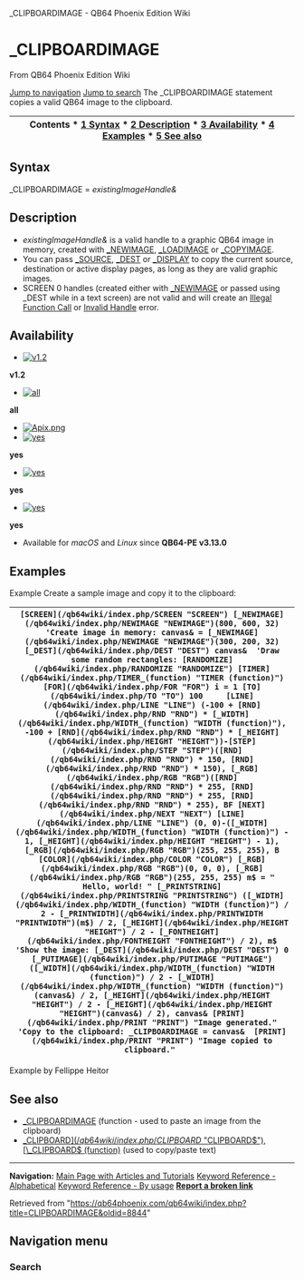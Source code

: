 


\_CLIPBOARDIMAGE - QB64 Phoenix Edition Wiki








# \_CLIPBOARDIMAGE



From QB64 Phoenix Edition Wiki



[Jump to navigation](#mw-head)
[Jump to search](#searchInput)
The \_CLIPBOARDIMAGE statement copies a valid QB64 image to the clipboard.


  






| Contents * [1 Syntax](#Syntax) * [2 Description](#Description) * [3 Availability](#Availability) * [4 Examples](#Examples) * [5 See also](#See_also) |
| --- |


## Syntax


\_CLIPBOARDIMAGE = *existingImageHandle&*
  




## Description


* *existingImageHandle&* is a valid handle to a graphic QB64 image in memory, created with [\_NEWIMAGE](/qb64wiki/index.php/NEWIMAGE "NEWIMAGE"), [\_LOADIMAGE](/qb64wiki/index.php/LOADIMAGE "LOADIMAGE") or [\_COPYIMAGE](/qb64wiki/index.php/COPYIMAGE "COPYIMAGE").
* You can pass [\_SOURCE](/qb64wiki/index.php/SOURCE "SOURCE"), [\_DEST](/qb64wiki/index.php/DEST "DEST") or [\_DISPLAY](/qb64wiki/index.php/DISPLAY "DISPLAY") to copy the current source, destination or active display pages, as long as they are valid graphic images.
* SCREEN 0 handles (created either with [\_NEWIMAGE](/qb64wiki/index.php/NEWIMAGE "NEWIMAGE") or passed using \_DEST while in a text screen) are not valid and will create an [Illegal Function Call](/qb64wiki/index.php/ERROR_Codes "ERROR Codes") or [Invalid Handle](/qb64wiki/index.php/ERROR_Codes "ERROR Codes") error.


  




## Availability


* [![v1.2](/qb64wiki/images/9/91/Qb64.png)](/qb64wiki/index.php/File:Qb64.png "v1.2")

**v1.2**
* [![all](/qb64wiki/images/0/07/Qbpe.png)](/qb64wiki/index.php/File:Qbpe.png "all")

**all**
* [![Apix.png](/qb64wiki/images/5/5f/Apix.png)](/qb64wiki/index.php/File:Apix.png)
* [![yes](/qb64wiki/images/2/29/Win.png)](/qb64wiki/index.php/File:Win.png "yes")

**yes**
* [![yes](/qb64wiki/images/7/7a/Lnx.png)](/qb64wiki/index.php/File:Lnx.png "yes")

**yes**
* [![yes](/qb64wiki/images/2/22/Osx.png)](/qb64wiki/index.php/File:Osx.png "yes")

**yes**


* Available for *macOS* and *Linux* since **QB64-PE v3.13.0**


  




## Examples


Example
Create a sample image and copy it to the clipboard:


| ``` [SCREEN](/qb64wiki/index.php/SCREEN "SCREEN") [_NEWIMAGE](/qb64wiki/index.php/NEWIMAGE "NEWIMAGE")(800, 600, 32)  'Create image in memory: canvas& = [_NEWIMAGE](/qb64wiki/index.php/NEWIMAGE "NEWIMAGE")(300, 200, 32) [_DEST](/qb64wiki/index.php/DEST "DEST") canvas&  'Draw some random rectangles: [RANDOMIZE](/qb64wiki/index.php/RANDOMIZE "RANDOMIZE") [TIMER](/qb64wiki/index.php/TIMER_(function) "TIMER (function)") [FOR](/qb64wiki/index.php/FOR "FOR") i = 1 [TO](/qb64wiki/index.php/TO "TO") 100     [LINE](/qb64wiki/index.php/LINE "LINE") (-100 + [RND](/qb64wiki/index.php/RND "RND") * [_WIDTH](/qb64wiki/index.php/WIDTH_(function) "WIDTH (function)"), -100 + [RND](/qb64wiki/index.php/RND "RND") * [_HEIGHT](/qb64wiki/index.php/HEIGHT "HEIGHT"))-[STEP](/qb64wiki/index.php/STEP "STEP")([RND](/qb64wiki/index.php/RND "RND") * 150, [RND](/qb64wiki/index.php/RND "RND") * 150), [_RGB](/qb64wiki/index.php/RGB "RGB")([RND](/qb64wiki/index.php/RND "RND") * 255, [RND](/qb64wiki/index.php/RND "RND") * 255, [RND](/qb64wiki/index.php/RND "RND") * 255), BF [NEXT](/qb64wiki/index.php/NEXT "NEXT") [LINE](/qb64wiki/index.php/LINE "LINE") (0, 0)-([_WIDTH](/qb64wiki/index.php/WIDTH_(function) "WIDTH (function)") - 1, [_HEIGHT](/qb64wiki/index.php/HEIGHT "HEIGHT") - 1), [_RGB](/qb64wiki/index.php/RGB "RGB")(255, 255, 255), B [COLOR](/qb64wiki/index.php/COLOR "COLOR") [_RGB](/qb64wiki/index.php/RGB "RGB")(0, 0, 0), [_RGB](/qb64wiki/index.php/RGB "RGB")(255, 255, 255) m$ = " Hello, world! " [_PRINTSTRING](/qb64wiki/index.php/PRINTSTRING "PRINTSTRING") ([_WIDTH](/qb64wiki/index.php/WIDTH_(function) "WIDTH (function)") / 2 - [_PRINTWIDTH](/qb64wiki/index.php/PRINTWIDTH "PRINTWIDTH")(m$) / 2, [_HEIGHT](/qb64wiki/index.php/HEIGHT "HEIGHT") / 2 - [_FONTHEIGHT](/qb64wiki/index.php/FONTHEIGHT "FONTHEIGHT") / 2), m$  'Show the image: [_DEST](/qb64wiki/index.php/DEST "DEST") 0 [_PUTIMAGE](/qb64wiki/index.php/PUTIMAGE "PUTIMAGE") ([_WIDTH](/qb64wiki/index.php/WIDTH_(function) "WIDTH (function)") / 2 - [_WIDTH](/qb64wiki/index.php/WIDTH_(function) "WIDTH (function)")(canvas&) / 2, [_HEIGHT](/qb64wiki/index.php/HEIGHT "HEIGHT") / 2 - [_HEIGHT](/qb64wiki/index.php/HEIGHT "HEIGHT")(canvas&) / 2), canvas& [PRINT](/qb64wiki/index.php/PRINT "PRINT") "Image generated."  'Copy to the clipboard: _CLIPBOARDIMAGE = canvas&  [PRINT](/qb64wiki/index.php/PRINT "PRINT") "Image copied to clipboard."  ``` |
| --- |


Example by Fellippe Heitor
  




## See also


* [\_CLIPBOARDIMAGE](/qb64wiki/index.php/CLIPBOARDIMAGE_(function) "CLIPBOARDIMAGE (function)") (function - used to paste an image from the clipboard)
* [\_CLIPBOARD$](/qb64wiki/index.php/CLIPBOARD$ "CLIPBOARD$"), [\_CLIPBOARD$ (function)](/qb64wiki/index.php/CLIPBOARD$_(function) "CLIPBOARD$ (function)") (used to copy/paste text)


  






---


**Navigation:**
[Main Page with Articles and Tutorials](/qb64wiki/index.php/Main_Page "Main Page")
[Keyword Reference - Alphabetical](/qb64wiki/index.php/Keyword_Reference_-_Alphabetical "Keyword Reference - Alphabetical")
[Keyword Reference - By usage](/qb64wiki/index.php/Keyword_Reference_-_By_usage "Keyword Reference - By usage")
**[Report a broken link](https://qb64phoenix.com/forum/showthread.php?tid=2800)**  





Retrieved from "<https://qb64phoenix.com/qb64wiki/index.php?title=CLIPBOARDIMAGE&oldid=8844>"




## Navigation menu








### Search





















